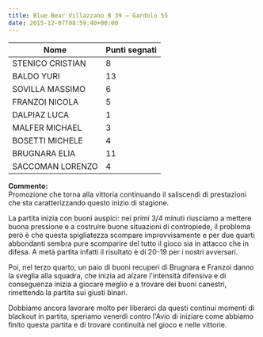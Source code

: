 ```yaml
---
title: Blue Bear Villazzano B 39 – Gardolo 55
date: 2015-12-07T08:59:40+00:00
---
```

| **Nome** | **Punti segnati** |
| -------- | ----------------- |
| STENICO CRISTIAN | 8 |
| BALDO YURI | 13 |
| SOVILLA MASSIMO | 6 |
| FRANZOI NICOLA | 5 |
| DALPIAZ LUCA | 1 |
| MALFER MICHAEL | 3 |
| BOSETTI MICHELE | 4 |
| BRUGNARA ELIA | 11 |
| SACCOMAN LORENZO | 4 |

**Commento:**  
Promozione che torna alla vittoria continuando il saliscendi di prestazioni che sta caratterizzando questo inizio di stagione.

La partita inizia con buoni auspici: nei primi 3/4 minuti riusciamo a mettere buona pressione e a costruire buone situazioni di contropiede, il problema però è che questa spigliatezza scompare improvvisamente e per due quarti abbondanti sembra pure scomparire del tutto il gioco sia in attacco che in difesa. A metà partita infatti il risultato è di 20-19 per i nostri avversari.

Poi, nel terzo quarto, un paio di buoni recuperi di Brugnara e Franzoi danno la sveglia alla squadra, che inizia ad alzare l'intensità difensiva e di conseguenza inizia a giocare meglio e a trovare dei buoni canestri, rimettendo la partita sui giusti binari.

Dobbiamo ancora lavorare molto per liberarci da questi continui momenti di blackout in partita, speriamo venerdì contro l'Avio di iniziare come abbiamo finito questa partita e di trovare continuità nel gioco e nelle vittorie.